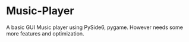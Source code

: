 # Music-Player
A basic GUI Music player using PySide6, pygame. However needs some more features and optimization.
